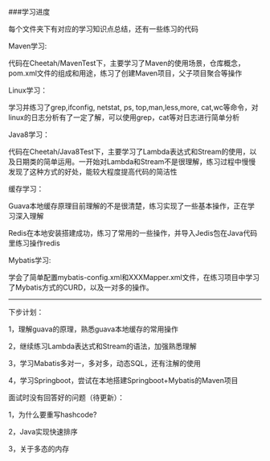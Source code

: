 ###学习进度

每个文件夹下有对应的学习知识点总结，还有一些练习的代码

Maven学习:

代码在Cheetah/MavenTest下，主要学习了Maven的使用场景，仓库概念，pom.xml文件的组成和用途，练习了创建Maven项目，父子项目聚合等操作



Linux学习：

学习并练习了grep,ifconfig, netstat, ps, top,man,less,more, cat,wc等命令，对linux的日志分析有了一定了解，可以使用grep，cat等对日志进行简单分析



Java8学习：

代码在Cheetah/Java8Test下，主要学习了Lambda表达式和Stream的使用，以及日期类的简单运用。一开始对Lambda和Stream不是很理解，练习过程中慢慢发现了这种方式的好处，能较大程度提高代码的简洁性



缓存学习：

Guava本地缓存原理目前理解的不是很清楚，练习实现了一些基本操作，正在学习深入理解

Redis在本地安装搭建成功，练习了常用的一些操作，并导入Jedis包在Java代码里练习操作redis



Mybatis学习:

学会了简单配置mybatis-config.xml和XXXMapper.xml文件，在练习项目中学习了Mybatis方式的CURD，以及一对多的操作。

---

下步计划：

1，理解guava的原理，熟悉guava本地缓存的常用操作

2，继续练习Lambda表达式和Stream的语法，加强熟悉理解

3，学习Mabatis多对一，多对多，动态SQL，还有注解的使用

4，学习Springboot，尝试在本地搭建Springboot+Mybatis的Maven项目



面试时没有回答好的问题（待更新）：

1，为什么要重写hashcode?

2，Java实现快速排序

3，关于多态的内存